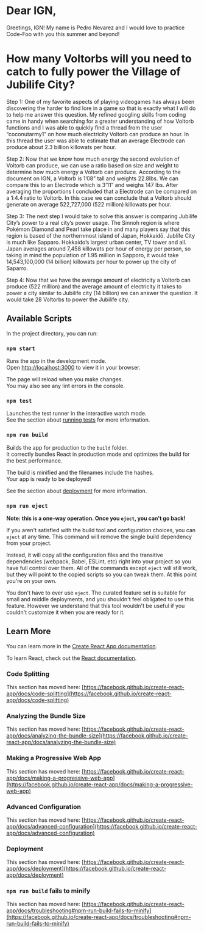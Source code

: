 # Dear IGN, 
Greetings, IGN! My name is Pedro Nevarez and I would love to practice Code-Foo with you this summer and beyond!


# How many Voltorbs will you need to catch to fully power the Village of Jubilife City?
Step 1: One of my favorite aspects of playing videogames has always been discovering the harder to find lore in a game so that is exactly what I will do to help me answer this question. My refined googling skills from coding came in handy when searching for a greater understanding of how Voltorb functions and I was able to quickly find a thread from the user “coconutarmy1” on how much electricity Voltorb can produce an hour. In this thread the user was able to estimate that an average Electrode can produce about 2.3 billion killowats per hour. 

Step 2: Now that we know how much energy the second evolution of Voltorb can produce, we can use a ratio based on size and weight to determine how much energy a Voltorb can produce. According to the document on IGN, a Voltorb is 1’08” tall and weights 22.8lbs. We can compare this to an Electrode which is 3’11” and weighs 147 lbs. After averaging the proportions I concluded that a Electrode can be compared on a 1:4.4 ratio to Voltorb. In this case we can conclude that a Voltorb should generate on average 522,727,000 (522 million) killowats per hour.

Step 3: The next step I would take to solve this answer is comparing Jubilife City’s power to a real city’s power usage. The Sinnoh region is where Pokémon Diamond and Pearl take place in and many players say that this region is based of the northernmost island of Japan, Hokkaidō. Jublife City is much like Sapparo. Hokkaido’s largest urban center, TV tower and all. Japan averages around 7,458 killowats per hour of energy per person, so taking in mind the population of 1.95 million in Sapporo, it would take 14,543,100,000 (14 billion) killowats per hour to power up the city of Saparro. 

Step 4: Now that we have the average amount of electricity a Voltorb can produce (522 million) and the average amount of electricity it takes to power a city similar to Jubilife city (14 billion) we can answer the question. It would take 28 Voltorbs to power the Jubilife city. 


## Available Scripts

In the project directory, you can run:

### `npm start`

Runs the app in the development mode.\
Open [http://localhost:3000](http://localhost:3000) to view it in your browser.

The page will reload when you make changes.\
You may also see any lint errors in the console.

### `npm test`

Launches the test runner in the interactive watch mode.\
See the section about [running tests](https://facebook.github.io/create-react-app/docs/running-tests) for more information.

### `npm run build`

Builds the app for production to the `build` folder.\
It correctly bundles React in production mode and optimizes the build for the best performance.

The build is minified and the filenames include the hashes.\
Your app is ready to be deployed!

See the section about [deployment](https://facebook.github.io/create-react-app/docs/deployment) for more information.

### `npm run eject`

**Note: this is a one-way operation. Once you `eject`, you can't go back!**

If you aren't satisfied with the build tool and configuration choices, you can `eject` at any time. This command will remove the single build dependency from your project.

Instead, it will copy all the configuration files and the transitive dependencies (webpack, Babel, ESLint, etc) right into your project so you have full control over them. All of the commands except `eject` will still work, but they will point to the copied scripts so you can tweak them. At this point you're on your own.

You don't have to ever use `eject`. The curated feature set is suitable for small and middle deployments, and you shouldn't feel obligated to use this feature. However we understand that this tool wouldn't be useful if you couldn't customize it when you are ready for it.

## Learn More

You can learn more in the [Create React App documentation](https://facebook.github.io/create-react-app/docs/getting-started).

To learn React, check out the [React documentation](https://reactjs.org/).

### Code Splitting

This section has moved here: [https://facebook.github.io/create-react-app/docs/code-splitting](https://facebook.github.io/create-react-app/docs/code-splitting)

### Analyzing the Bundle Size

This section has moved here: [https://facebook.github.io/create-react-app/docs/analyzing-the-bundle-size](https://facebook.github.io/create-react-app/docs/analyzing-the-bundle-size)

### Making a Progressive Web App

This section has moved here: [https://facebook.github.io/create-react-app/docs/making-a-progressive-web-app](https://facebook.github.io/create-react-app/docs/making-a-progressive-web-app)

### Advanced Configuration

This section has moved here: [https://facebook.github.io/create-react-app/docs/advanced-configuration](https://facebook.github.io/create-react-app/docs/advanced-configuration)

### Deployment

This section has moved here: [https://facebook.github.io/create-react-app/docs/deployment](https://facebook.github.io/create-react-app/docs/deployment)

### `npm run build` fails to minify

This section has moved here: [https://facebook.github.io/create-react-app/docs/troubleshooting#npm-run-build-fails-to-minify](https://facebook.github.io/create-react-app/docs/troubleshooting#npm-run-build-fails-to-minify)
